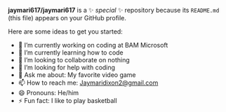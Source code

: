 


**jaymari617/jaymari617** is a ✨ _special_ ✨ repository because its `README.md` (this file) appears on your GitHub profile.

Here are some ideas to get you started:

- 🔭 I’m currently working on coding at BAM Microsoft
- 🌱 I’m currently learning how to code
- 👯 I’m looking to collaborate on nothing
- 🤔 I’m looking for help with coding
- 💬 Ask me about: My favorite video game 
- 📫 How to reach me: Jaymaridixon2@gmail.com
- 😄 Pronouns: He/him
- ⚡ Fun fact: I like to play basketball

